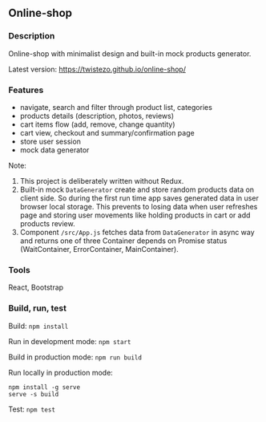 ## Online-shop

### Description

Online-shop with minimalist design and built-in mock products generator.

Latest version: https://twistezo.github.io/online-shop/

### Features

- navigate, search and filter through product list, categories
- products details (description, photos, reviews)
- cart items flow (add, remove, change quantity)
- cart view, checkout and summary/confirmation page
- store user session
- mock data generator

Note:

1. This project is deliberately written without Redux.
2. Built-in mock `DataGenerator` create and store random products data on client side. So during the first run time app saves generated data in user browser local storage. This prevents to losing data when user refreshes page and storing user movements like holding products in cart or add products review.
3. Component `/src/App.js` fetches data from `DataGenerator` in async way and returns one of three Container depends on Promise status (WaitContainer, ErrorContainer, MainContainer).

### Tools

React, Bootstrap

### Build, run, test

Build: `npm install`

Run in development mode: `npm start`

Build in production mode: `npm run build`

Run locally in production mode:

```
npm install -g serve
serve -s build
```

Test: `npm test`

